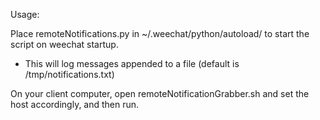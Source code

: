 Usage:

Place remoteNotifications.py in ~/.weechat/python/autoload/ to start the script on weechat startup.
 - This will log messages appended to a file (default is /tmp/notifications.txt)

On your client computer, open remoteNotificationGrabber.sh and set the host accordingly, and then run.

